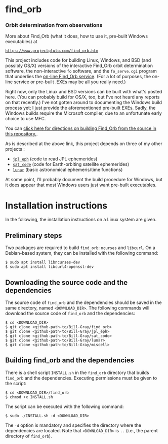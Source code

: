 # find_orb

### Orbit determination from observations

More about Find_Orb (what it does,  how to use it,  pre-built Windows
executables) at

[`https://www.projectpluto.com/find_orb.htm`](https://www.projectpluto.com/find_orb.htm)

This project includes code for building Linux,  Windows,  and BSD
(and possibly OS/X) versions of the interactive Find_Orb orbit
determination software, the non-interactive `fo` software,  and
the `fo_serve.cgi` program that underlies the
[on-line Find_Orb service](https://www.projectpluto.com/fo.htm).
(For a lot of purposes,  the on-line service or pre-built .EXEs
may be all you really need.)

Right now,  only the Linux and BSD versions can be built with
what's posted here.  (You can probably build for OS/X,  too,
but I've not heard any reports on that recently.) I've not
gotten around to documenting the Windows build process yet;  I
just provide the aforementioned pre-built EXEs.  Sadly,  the
Windows builds require the Microsoft compiler,  due to an
unfortunate early choice to use MFC.

You can [click here for directions on building Find_Orb from
the source in this repository.](https://projectpluto.com/find_sou.htm).

As is described at the above link,  this project depends on three
of my other projects :

- [`jpl_eph`](https://github.com/Bill-Gray/jpl_eph) (code to read JPL ephemerides)
- [`sat_code`](https://github.com/Bill-Gray/sat_code) (code for Earth-orbiting satellite ephemerides)
- [`lunar`](https://github.com/Bill-Gray/lunar) (basic astronomical ephemeris/time functions)

At some point,  I'll probably document the build procedure for
Windows,  but it does appear that most Windows users just want
pre-built executables.

# Installation instructions

In the following, the installation instructions on a Linux system are given.

## Preliminary steps

Two packages are required to build `find_orb`: `ncurses` and `libcurl`. On a Debian-based system, they can be installed with the following command:

    $ sudo apt install libncurses-dev
    $ sudo apt install libcurl4-openssl-dev

## Downloading the source code and the dependencies

The source code of `find_orb` and the dependencies should be saved in the same directory, named `<DOWNLOAD_DIR>`. The following commands will download the source code of `find_orb` and the dependencies:

    $ cd <DOWNLOAD_DIR>
    $ git clone <github-path-to/Bill-Gray/find_orb>
    $ git clone <github-path-to/Bill-Gray/jpl_eph>
    $ git clone <github-path-to/Bill-Gray/sat_code>
    $ git clone <github-path-to/Bill-Gray/lunar>
    $ git clone <github-path-to/Bill-Gray/miscell>

## Building find_orb and the dependencies

There is a shell script `INSTALL.sh` in the `find_orb` directory that builds `find_orb` and the dependencies. 
Executing permissions must be given to the script:

    $ cd <DOWNLOAD_DIR>/find_orb
    $ chmod +x INSTALL.sh

The script can be executed with the following command:

    $ sudo ./INSTALL.sh -d <DOWNLOAD_DIR>

The `-d` option is mandatory and specifies the directory where the dependencies are located. 
Note that `<DOWNLOAD_DIR>` is `..` (i.e., the parent directory of `find_orb`).
